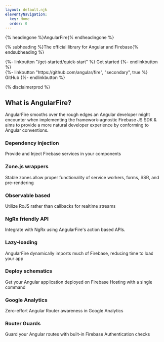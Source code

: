 ```yaml
---
layout: default.njk
eleventyNavigation:
  key: Home
  order: 0
---
```


{% headingone %}AngularFire{% endheadingone %}

{% subheading %}The official library for Angular and Firebase{% endsubheading %}

<div class="flex flex-col py-4 lg:flex-row xl:flex-row mb-8">
  <section class="flex mb-4 lg:mr-4 xl:mr-4 lg:mb-0 xl:mb-0">
    {%- linkbutton "/get-started/quick-start" %}
      Get started
    {%- endlinkbutton %}   
  </section>
  <section class="">
    {%- linkbutton "https://github.com/angular/fire", "secondary", true %}
      GitHub
    {%- endlinkbutton %}  
  </section>          
</div>

{% disclaimerprod %}

## What is AngularFire?

AngularFire smooths over the rough edges an Angular developer might encounter when implementing the framework-agnostic Firebase JS SDK & aims to provide a more natural developer experience by conforming to Angular conventions.

### Dependency injection
Provide and Inject Firebase services in your components

### Zone.js wrappers
Stable zones allow proper functionality of service workers, forms, SSR, and pre-rendering

### Observable based
Utilize RxJS rather than callbacks for realtime streams

### NgRx friendly API
Integrate with NgRx using AngularFire's action based APIs.

### Lazy-loading
AngularFire dynamically imports much of Firebase, reducing time to load your app

### Deploy schematics
Get your Angular application deployed on Firebase Hosting with a single command

### Google Analytics
Zero-effort Angular Router awareness in Google Analytics

### Router Guards
Guard your Angular routes with built-in Firebase Authentication checks
